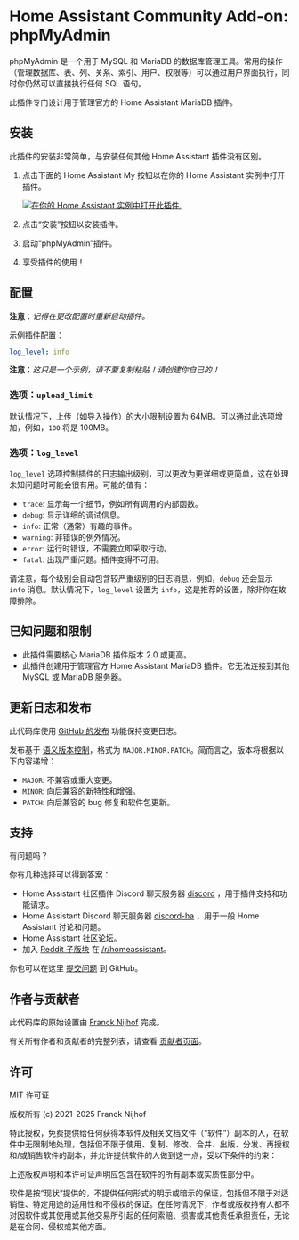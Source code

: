 # Home Assistant Community Add-on: phpMyAdmin

phpMyAdmin 是一个用于 MySQL 和 MariaDB 的数据库管理工具。常用的操作（管理数据库、表、列、关系、索引、用户、权限等）可以通过用户界面执行，同时你仍然可以直接执行任何 SQL 语句。

此插件专门设计用于管理官方的 Home Assistant MariaDB 插件。

## 安装

此插件的安装非常简单，与安装任何其他 Home Assistant 插件没有区别。

1. 点击下面的 Home Assistant My 按钮以在你的 Home Assistant 实例中打开插件。

   [![在你的 Home Assistant 实例中打开此插件.][addon-badge]][addon]

1. 点击“安装”按钮以安装插件。
1. 启动“phpMyAdmin”插件。
1. 享受插件的使用！

## 配置

**注意**：_记得在更改配置时重新启动插件。_

示例插件配置：

```yaml
log_level: info
```

**注意**：_这只是一个示例，请不要复制粘贴！请创建你自己的！_

### 选项：`upload_limit`

默认情况下，上传（如导入操作）的大小限制设置为 64MB。可以通过此选项增加，例如，`100` 将是 100MB。

### 选项：`log_level`

`log_level` 选项控制插件的日志输出级别，可以更改为更详细或更简单，这在处理未知问题时可能会很有用。可能的值有：

- `trace`: 显示每一个细节，例如所有调用的内部函数。
- `debug`: 显示详细的调试信息。
- `info`: 正常（通常）有趣的事件。
- `warning`: 非错误的例外情况。
- `error`: 运行时错误，不需要立即采取行动。
- `fatal`: 出现严重问题。插件变得不可用。

请注意，每个级别会自动包含较严重级别的日志消息，例如，`debug` 还会显示 `info` 消息。默认情况下，`log_level` 设置为 `info`，这是推荐的设置，除非你在故障排除。

## 已知问题和限制

- 此插件需要核心 MariaDB 插件版本 2.0 或更高。
- 此插件创建用于管理官方 Home Assistant MariaDB 插件。它无法连接到其他 MySQL 或 MariaDB 服务器。

## 更新日志和发布

此代码库使用 [GitHub 的发布][releases] 功能保持变更日志。

发布基于 [语义版本控制][semver]，格式为 `MAJOR.MINOR.PATCH`。简而言之，版本将根据以下内容递增：

- `MAJOR`: 不兼容或重大变更。
- `MINOR`: 向后兼容的新特性和增强。
- `PATCH`: 向后兼容的 bug 修复和软件包更新。

## 支持

有问题吗？

你有几种选择可以得到答案：

- Home Assistant 社区插件 Discord 聊天服务器 [discord] ，用于插件支持和功能请求。
- Home Assistant Discord 聊天服务器 [discord-ha] ，用于一般 Home Assistant 讨论和问题。
- Home Assistant [社区论坛][forum]。
- 加入 [Reddit 子版块][reddit] 在 [/r/homeassistant][reddit]。

你也可以在这里 [提交问题][issue] 到 GitHub。

## 作者与贡献者

此代码库的原始设置由 [Franck Nijhof][frenck] 完成。

有关所有作者和贡献者的完整列表，请查看 [贡献者页面][contributors]。

## 许可

MIT 许可证

版权所有 (c) 2021-2025 Franck Nijhof

特此授权，免费提供给任何获得本软件及相关文档文件（“软件”）副本的人，在软件中无限制地处理，包括但不限于使用、复制、修改、合并、出版、分发、再授权和/或销售软件的副本，并允许提供软件的人做到这一点，受以下条件的约束：

上述版权声明和本许可证声明应包含在软件的所有副本或实质性部分中。

软件是按“现状”提供的，不提供任何形式的明示或暗示的保证，包括但不限于对适销性、特定用途的适用性和不侵权的保证。在任何情况下，作者或版权持有人都不对因软件或其使用或其他交易所引起的任何索赔、损害或其他责任承担责任，无论是在合同、侵权或其他方面。

[addon-badge]: https://my.home-assistant.io/badges/supervisor_addon.svg
[addon]: https://my.home-assistant.io/redirect/supervisor_addon/?addon=a0d7b954_phpmyadmin&repository_url=https%3A%2F%2Fgithub.com%2Fhassio-addons%2Frepository
[contributors]: https://github.com/hassio-addons/addon-phpmyadmin/graphs/contributors
[discord-ha]: https://discord.gg/c5DvZ4e
[discord]: https://discord.me/hassioaddons
[forum]: https://community.home-assistant.io/t/home-assistant-community-add-on-phpmyadmin/171729?u=frenck
[frenck]: https://github.com/frenck
[issue]: https://github.com/hassio-addons/addon-phpmyadmin/issues
[reddit]: https://reddit.com/r/homeassistant
[releases]: https://github.com/hassio-addons/addon-phpmyadmin/releases
[semver]: https://semver.org/spec/v2.0.0.html